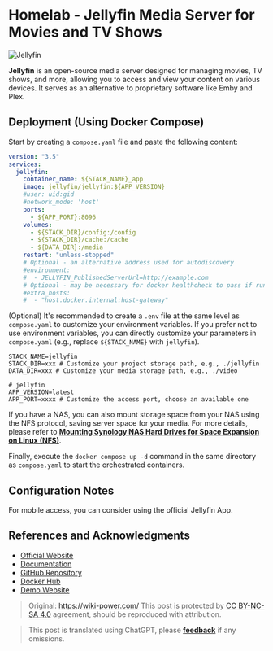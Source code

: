 # Homelab - Jellyfin Media Server for Movies and TV Shows

![Jellyfin](https://media.wiki-power.com/img/20230531213856.png)

**Jellyfin** is an open-source media server designed for managing movies, TV shows, and more, allowing you to access and view your content on various devices. It serves as an alternative to proprietary software like Emby and Plex.

## Deployment (Using Docker Compose)

Start by creating a `compose.yaml` file and paste the following content:

```yaml title="compose.yaml"
version: "3.5"
services:
  jellyfin:
    container_name: ${STACK_NAME}_app
    image: jellyfin/jellyfin:${APP_VERSION}
    #user: uid:gid
    #network_mode: 'host'
    ports:
      - ${APP_PORT}:8096
    volumes:
      - ${STACK_DIR}/config:/config
      - ${STACK_DIR}/cache:/cache
      - ${DATA_DIR}:/media
    restart: "unless-stopped"
    # Optional - an alternative address used for autodiscovery
    #environment:
    #  - JELLYFIN_PublishedServerUrl=http://example.com
    # Optional - may be necessary for docker healthcheck to pass if running in host network mode
    #extra_hosts:
    #  - "host.docker.internal:host-gateway"
```

(Optional) It's recommended to create a `.env` file at the same level as `compose.yaml` to customize your environment variables. If you prefer not to use environment variables, you can directly customize your parameters in `compose.yaml` (e.g., replace `${STACK_NAME}` with `jellyfin`).

```dotenv title=".env"
STACK_NAME=jellyfin
STACK_DIR=xxx # Customize your project storage path, e.g., ./jellyfin
DATA_DIR=xxx # Customize your media storage path, e.g., ./video

# jellyfin
APP_VERSION=latest
APP_PORT=xxxx # Customize the access port, choose an available one
```

If you have a NAS, you can also mount storage space from your NAS using the NFS protocol, saving server space for your media. For more details, please refer to [**Mounting Synology NAS Hard Drives for Space Expansion on Linux (NFS)**](https://wiki-power.com/en/Linux%E4%B8%8B%E6%8C%82%E8%BD%BD%E7%BE%A4%E6%99%96NAS%E7%A1%AC%E7%9C%BC%E6%8B%93%E5%B1%95%E7%A9%BA%E9%97%B4%EF%BC%88NFS%EF%BC%89/).

Finally, execute the `docker compose up -d` command in the same directory as `compose.yaml` to start the orchestrated containers.

## Configuration Notes

For mobile access, you can consider using the official Jellyfin App.

## References and Acknowledgments

- [Official Website](https://jellyfin.org/)
- [Documentation](https://jellyfin.org/docs/general/installation/container#using-docker-compose)
- [GitHub Repository](https://github.com/jellyfin/jellyfin)
- [Docker Hub](https://hub.docker.com/r/jellyfin/jellyfin)
- [Demo Website](https://demo.jellyfin.org/stable)

> Original: <https://wiki-power.com/>
> This post is protected by [CC BY-NC-SA 4.0](https://creativecommons.org/licenses/by/4.0/deed.en) agreement, should be reproduced with attribution.

> This post is translated using ChatGPT, please [**feedback**](https://github.com/linyuxuanlin/Wiki_MkDocs/issues/new) if any omissions.
